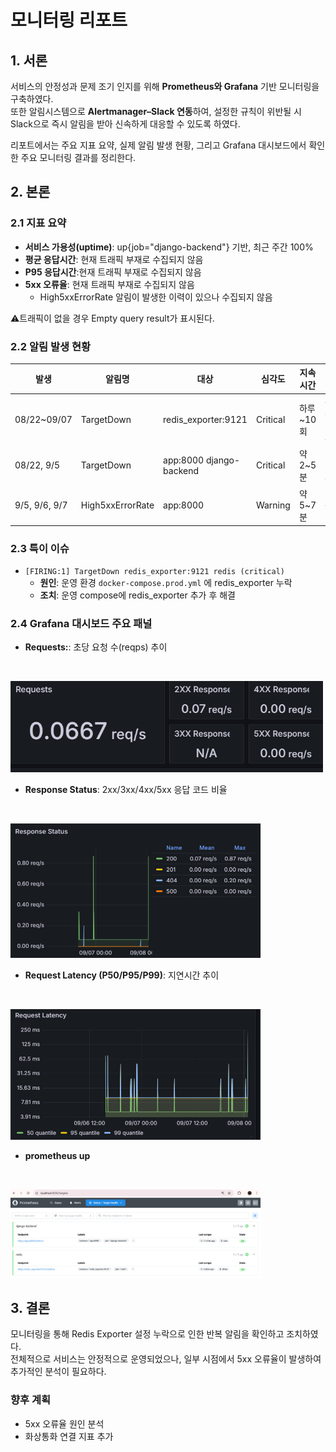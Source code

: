 # 모니터링 리포트

## 1. 서론
서비스의 안정성과 문제 조기 인지를 위해 **Prometheus와 Grafana** 기반 모니터링을 구축하였다.  
또한 알림시스템으로 **Alertmanager–Slack 연동**하여, 설정한 규칙이 위반될 시 Slack으로 즉시 알림을 받아 신속하게 대응할 수 있도록 하였다.

리포트에서는 주요 지표 요약, 실제 알림 발생 현황, 그리고 Grafana 대시보드에서 확인한 주요 모니터링 결과를 정리한다.  



## 2. 본론

### 2.1 지표 요약
- **서비스 가용성(uptime)**: up{job="django-backend"} 기반, 최근 주간 100%
- **평균 응답시간**: 현재 트래픽 부재로 수집되지 않음
- **P95 응답시간**:현재 트래픽 부재로 수집되지 않음
- **5xx 오류율**: 현재 트래픽 부재로 수집되지 않음  
    - High5xxErrorRate 알림이 발생한 이력이 있으나 수집되지 않음
    
⚠️트래픽이 없을 경우 Empty query result가 표시된다.

### 2.2 알림 발생 현황
| 발생  | 알림명 | 대상 | 심각도 | 지속 시간 | 비고 |
|-----------|--------|------|--------|------------|------|
| 08/22~09/07 | TargetDown | redis_exporter:9121 | Critical | 하루 ~10회 | 운영 compose에 redis_exporter 추가 |
| 08/22, 9/5 | TargetDown | app:8000 django-backend | Critical | 약 2~5분 | Django 컨테이너 재시작/배포 중 발생 |
| 9/5, 9/6, 9/7 | High5xxErrorRate | app:8000 | Warning | 약 5~7분 | 원인 미확인 |


### 2.3 특이 이슈
- `[FIRING:1] TargetDown redis_exporter:9121 redis (critical)`  
  - **원인**: 운영 환경 `docker-compose.prod.yml` 에 redis_exporter 누락  
  - **조치**: 운영 compose에 redis_exporter 추가 후 해결  


### 2.4 Grafana 대시보드 주요 패널
  - **Requests:**: 초당 요청 수(reqps) 추이
<br/>
<p align="left">
    <img src="image.png" alt="alt text" width="500"/>   
</p>

  - **Response Status**: 2xx/3xx/4xx/5xx 응답 코드 비율
<br/>
<p align="left">
<img src="image-1.png" alt="alt text" width="400"/>
</p>

  - **Request Latency (P50/P95/P99)**: 지연시간 추이
<br/>
<p align="left">
<img src="image-2.png" alt="alt text" width="400"/>
</p>

  - **prometheus up**
<br/>
<p align="left">
<img src="prometheus_up.png" alt="alt text" width="400"/>
</p>


## 3. 결론
모니터링을 통해 Redis Exporter 설정 누락으로 인한 반복 알림을 확인하고 조치하였다.  
전체적으로 서비스는 안정적으로 운영되었으나, 일부 시점에서 5xx 오류율이 발생하여 추가적인 분석이 필요하다.

### 향후 계획
- 5xx 오류율 원인 분석 
- 화상통화 연결 지표 추가

